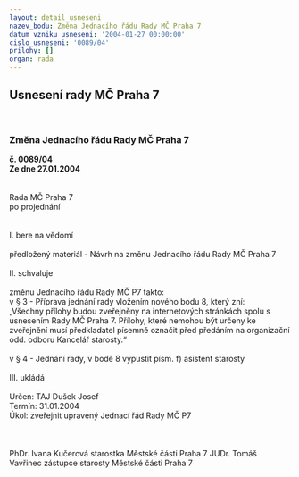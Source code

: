 ```yaml
---
layout: detail_usneseni
nazev_bodu: Změna Jednacího řádu Rady MČ Praha 7
datum_vzniku_usneseni: '2004-01-27 00:00:00'
cislo_usneseni: '0089/04'
prilohy: []
organ: rada
---
```

<div id="ucUsn_pList" class="usn">
	<span><h2>Usnesení rady MČ Praha 7 </h2>
<br></span><div class="standBody">
<span><h3>Změna Jednacího řádu Rady MČ Praha 7</h3></span><div class="center">
		<strong>č. 0089/04</strong><br>
	</div>
<div class="center">
		<strong>Ze dne 27.01.2004</strong><br><br>
	</div>
<br>Rada MČ Praha 7<br>po projednání<br><br><br>I.	bere na vědomí<br><br> předložený materiál - Návrh na změnu Jednacího řádu Rady MČ Praha 7<br><br>II.	schvaluje <br><br>změnu Jednacího řádu Rady MČ P7 takto: <br>v § 3 - Příprava jednání rady vložením nového bodu 8, který zní:<br>„Všechny přílohy budou zveřejněny na internetových stránkách spolu s usnesením Rady MČ Praha 7. Přílohy, které nemohou být určeny ke zveřejnění musí předkladatel písemně označit před předáním na organizační odd. odboru Kancelář starosty.“<br><br>v § 4 - Jednání rady, v bodě 8 vypustit písm. f) asistent starosty<br><br>III.	ukládá <br><br>Určen:	TAJ Dušek Josef<br>Termín: 31.01.2004<br>Úkol:	zveřejnit upravený Jednací řád Rady MČ P7<br> <br><br> 	<br>PhDr. Ivana Kučerová starostka Městské části Praha 7	 JUDr. Tomáš Vavřinec zástupce starosty Městské části Praha 7<br>	<br><br>
</div>
</div>